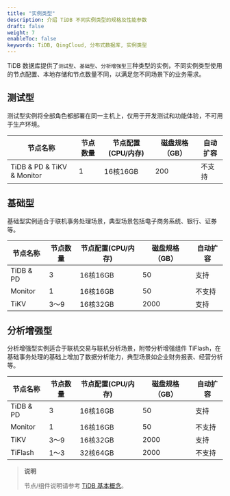 ```yaml
---
title: "实例类型"
description: 介绍 TiDB 不同实例类型的规格及性能参数
draft: false
weight: 7
enableToc: false
keywords: TiDB, QingCloud, 分布式数据库, 实例类型
---
```


TiDB 数据库提供了`测试型`、`基础型`、`分析增强型`三种类型的实例，不同实例类型使用的节点配置、本地存储和节点数量不同，以满足您不同场景下的业务需求。

## 测试型

测试型实例将全部角色都部署在同一主机上，仅用于开发测试和功能体验，不可用于生产环境。

| 节点名称                   | 节点数量 | 节点配置(CPU/内存) | 磁盘规格（GB） | 自动扩容 |
| -------------------------- | -------- | ------------------ | -------------- | -------- |
| TiDB & PD & TiKV & Monitor | 1        | 16核16GB           | 200            | 不支持   |



## 基础型

基础型实例适合于联机事务处理场景，典型场景包括电子商务系统、银行、证券等。

| 节点名称  | 节点数量 | 节点配置(CPU/内存) | 磁盘规格（GB） | 自动扩容 |
| --------- | -------- | ------------------ | -------------- | -------- |
| TiDB & PD | 3        | 16核16GB           | 50             | 支持     |
| Monitor   | 1        | 16核16GB           | 50             | 不支持   |
| TiKV      | 3～9     | 16核32GB           | 2000           | 支持     |

## 分析增强型

分析增强型实例适合于联机交易与联机分析场景，附带分析增强组件 TiFlash，在基础事务处理的基础上增加了数据分析能力，典型场景如企业财务报表、经营分析等。

| 节点名称  | 节点数量 | 节点配置(CPU/内存) | 磁盘规格（GB） | 自动扩容 |
| --------- | -------- | ------------------ | -------------- | -------- |
| TiDB & PD | 3        | 16核16GB           | 50             | 支持     |
| Monitor   | 1        | 16核16GB           | 50             | 不支持   |
| TiKV      | 3～9     | 16核32GB           | 2000           | 支持     |
| TiFlash   | 1～3     | 32核64GB           | 2000           | 不支持   |

> **说明**
>
> 节点/组件说明请参考 [TiDB 基本概念](../term/)。

